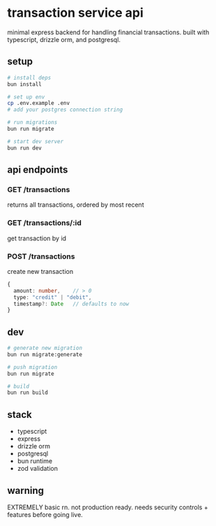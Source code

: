 # transaction service api

minimal express backend for handling financial transactions. built with typescript, drizzle orm, and postgresql.

## setup

```bash
# install deps
bun install

# set up env
cp .env.example .env
# add your postgres connection string

# run migrations
bun run migrate

# start dev server
bun run dev
```

## api endpoints

### GET /transactions
returns all transactions, ordered by most recent

### GET /transactions/:id
get transaction by id

### POST /transactions
create new transaction
```typescript
{
  amount: number,    // > 0
  type: "credit" | "debit",
  timestamp?: Date   // defaults to now
}
```

## dev

```bash
# generate new migration
bun run migrate:generate

# push migration
bun run migrate

# build
bun run build
```

## stack
- typescript
- express
- drizzle orm
- postgresql
- bun runtime
- zod validation

## warning

EXTREMELY basic rn. not production ready. needs security controls + features before going live.
